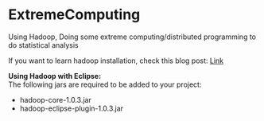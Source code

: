 ExtremeComputing
================
Using Hadoop, Doing some extreme computing/distributed programming to do statistical analysis

If you want to learn hadoop installation, check this blog post: <a href="http://webdeveloperankitakulkarni.wordpress.com/2013/10/12/install-hadoop-in-just-a-few-steps-extreme-computing/">Link</a>

<b>Using Hadoop with Eclipse:</b><br>
The following jars are required to be added to your project: <br>
- hadoop-core-1.0.3.jar
- hadoop-eclipse-plugin-1.0.3.jar
